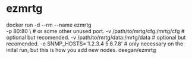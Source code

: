 # ezmrtg 
docker run -d --rm --name ezmrtg \
    -p 80:80 \                          # or some other unused port.
    -v /path/to/mrtg/cfg:/mrtg/cfg      # optional but recomended.
    -v /path/to/mrtg/data:/mrtg/data    # optional but recomended.
    -e SNMP_HOSTS='1.2.3.4 5.6.7.8'     # only necessary on the inital run, but this is how you add new nodes.
    deegan/ezmrtg
